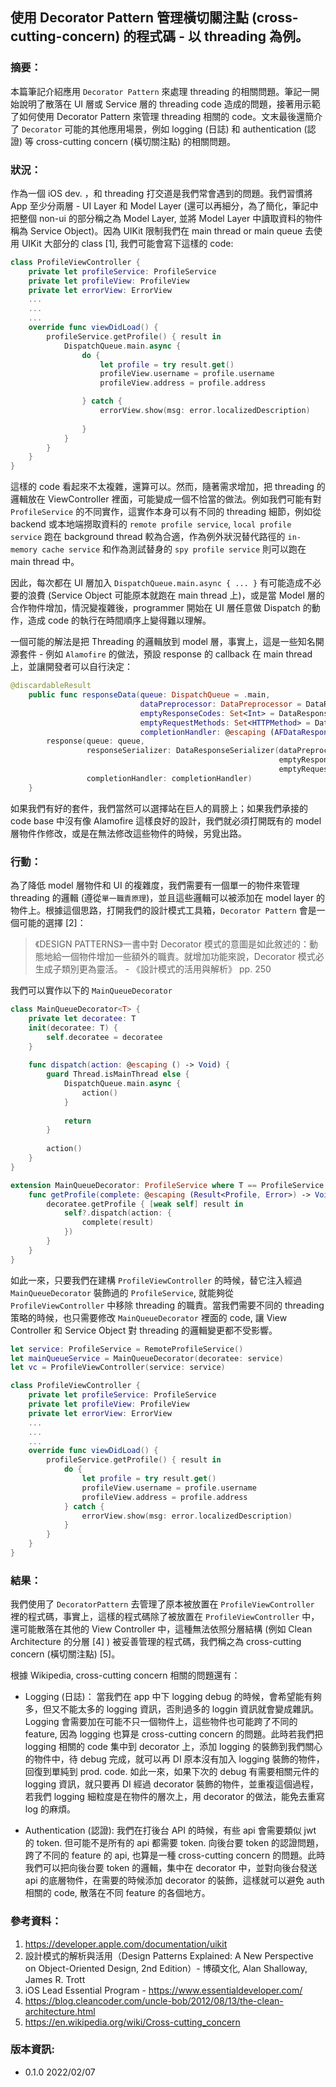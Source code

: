 ## 使用 Decorator Pattern 管理橫切關注點 (cross-cutting-concern) 的程式碼 - 以 threading 為例。

### 摘要：
本篇筆記介紹應用 `Decorator Pattern` 來處理 threading 的相關問題。筆記一開始說明了散落在 UI 層或 Service 層的 threading code 造成的問題，接著用示範了如何使用 Decorator Pattern 來管理 threading 相關的 code。文末最後還簡介了 `Decorator` 可能的其他應用場景，例如 logging (日誌) 和 authentication (認證) 等 cross-cutting concern (橫切關注點) 的相關問題。

### 狀況：
作為一個 iOS dev. ，和 threading 打交道是我們常會遇到的問題。我們習慣將 App 至少分兩層 - UI Layer 和 Model Layer (還可以再細分，為了簡化，筆記中把整個 non-ui 的部分稱之為 Model Layer, 並將 Model Layer 中讀取資料的物件稱為 Service Object)。因為 UIKit 限制我們在 main thread or main queue 去使用 UIKit 大部分的 class [1], 我們可能會寫下這樣的 code:

```Swift
class ProfileViewController {
    private let profileService: ProfileService
    private let profileView: ProfileView
    private let errorView: ErrorView
    ...
    ...
    ...
    override func viewDidLoad() {
        profileService.getProfile() { result in
            DispatchQueue.main.async {
                do {
                    let profile = try result.get()
                    profileView.username = profile.username
                    profileView.address = profile.address

                } catch {
                    errorView.show(msg: error.localizedDescription)
    
                }
            }
        }
    }
}
```

這樣的 code 看起來不太複雜，還算可以。然而，隨著需求增加，把 threading 的邏輯放在 ViewController 裡面，可能變成一個不恰當的做法。例如我們可能有對 `ProfileService` 的不同實作，這實作本身可以有不同的 threading 細節，例如從 backend 或本地端撈取資料的 `remote profile service`, `local profile service` 跑在 background thread 較為合適，作為例外狀況替代路徑的 `in-memory cache service` 和作為測試替身的 `spy profile service` 則可以跑在 main thread 中。

因此，每次都在 UI 層加入 `DispatchQueue.main.async { ... }` 有可能造成不必要的浪費 (Service Object 可能原本就跑在 main thread 上)，或是當 Model 層的合作物件增加，情況變複雜後，programmer 開始在 UI 層任意做 Dispatch 的動作，造成 code 的執行在時間順序上變得難以理解。

一個可能的解法是把 Threading 的邏輯放到 model 層，事實上，這是一些知名開源套件 - 例如 `Alamofire` 的做法，預設 response 的 callback 在 main thread 上，並讓開發者可以自行決定：
```Swift
@discardableResult
    public func responseData(queue: DispatchQueue = .main,
                             dataPreprocessor: DataPreprocessor = DataResponseSerializer.defaultDataPreprocessor,
                             emptyResponseCodes: Set<Int> = DataResponseSerializer.defaultEmptyResponseCodes,
                             emptyRequestMethods: Set<HTTPMethod> = DataResponseSerializer.defaultEmptyRequestMethods,
                             completionHandler: @escaping (AFDataResponse<Data>) -> Void) -> Self {
        response(queue: queue,
                 responseSerializer: DataResponseSerializer(dataPreprocessor: dataPreprocessor,
                                                            emptyResponseCodes: emptyResponseCodes,
                                                            emptyRequestMethods: emptyRequestMethods),
                 completionHandler: completionHandler)
    }
```

如果我們有好的套件，我們當然可以選擇站在巨人的肩膀上；如果我們承接的 code base 中沒有像 Alamofire 這樣良好的設計，我們就必須打開既有的 model 層物件作修改，或是在無法修改這些物件的時候，另覓出路。

### 行動：
為了降低 model 層物件和 UI 的複雜度，我們需要有一個單一的物件來管理 threading 的邏輯 (遵從`單一職責原理`)，並且這些邏輯可以被添加在 model layer 的物件上。根據這個思路，打開我們的設計模式工具箱，`Decorator Pattern` 會是一個可能的選擇 [2]：
> 《DESIGN PATTERNS》一書中對 Decorator 模式的意圖是如此敘述的：動態地給一個物件增加一些額外的職責。就增加功能來說，Decorator 模式必生成子類別更為靈活。 - 《設計模式的活用與解析》 pp. 250

我們可以實作以下的 `MainQueueDecorator`

```Swift
class MainQueueDecorator<T> {
    private let decoratee: T
    init(decoratee: T) {
        self.decoratee = decoratee
    }
    
    func dispatch(action: @escaping () -> Void) {
        guard Thread.isMainThread else {
            DispatchQueue.main.async {
                action()
            }
            
            return
        }
        
        action()
    }
}

extension MainQueueDecorator: ProfileService where T == ProfileService {
    func getProfile(complete: @escaping (Result<Profile, Error>) -> Void) {
        decoratee.getProfile { [weak self] result in
            self?.dispatch(action: {
                complete(result)
            })
        }
    }
}

```
如此一來，只要我們在建構 `ProfileViewController` 的時候，替它注入經過 `MainQueueDecorator` 裝飾過的 `ProfileService`, 就能夠從`ProfileViewController` 中移除 threading 的職責。當我們需要不同的 threading 策略的時候，也只需要修改 `MainQueueDecorator` 裡面的 code, 讓 View Controller 和 Service Object 對 threading 的邏輯變更都不受影響。

```Swift
let service: ProfileService = RemoteProfileService()
let mainQueueService = MainQueueDecorator(decoratee: service)
let vc = ProfileViewController(service: service)

class ProfileViewController {
    private let profileService: ProfileService
    private let profileView: ProfileView
    private let errorView: ErrorView
    ...
    ...
    ...
    override func viewDidLoad() {
        profileService.getProfile() { result in
            do {
                let profile = try result.get()
                profileView.username = profile.username
                profileView.address = profile.address
            } catch {
                errorView.show(msg: error.localizedDescription)
            }
        }
    }
}
```

### 結果：
我們使用了 `DecoratorPattern` 去管理了原本被放置在 `ProfileViewController` 裡的程式碼，事實上，這樣的程式碼除了被放置在 `ProfileViewController` 中，還可能散落在其他的 View Controller 中，這種無法依照分層結構 (例如 Clean Architecture 的分層 [4] ) 被妥善管理的程式碼，我們稱之為 cross-cutting concern (橫切關注點) [5]。

根據 Wikipedia, cross-cutting concern 相關的問題還有：
 - Logging (日誌)： 
 當我們在 app 中下 logging debug 的時候，會希望能有夠多，但又不能太多的 logging 資訊，否則過多的 loggin 資訊就會變成雜訊。Logging 會需要加在可能不只一個物件上，這些物件也可能跨了不同的 feature, 因為 logging 也算是 cross-cutting concern 的問題。此時若我們把 logging 相關的 code 集中到 decorator 上，添加 logging 的裝飾到我們關心的物件中，待 debug 完成，就可以再 DI 原本沒有加入 logging 裝飾的物件，回復到單純到 prod. code. 如此一來，如果下次的 debug 有需要相關元件的 logging 資訊，就只要再 DI 經過 decorator 裝飾的物件，並重複這個過程，若我們 logging 細粒度是在物件的層次上，用 decorator 的做法，能免去重寫 log 的麻煩。 
 
- Authentication (認證):
 我們在打後台 API 的時候，有些 api 會需要類似 jwt 的 token. 但可能不是所有的 api 都需要 token. 向後台要 token 的認證問題，跨了不同的 feature 的 api, 也算是一種 cross-cutting concern 的問題。此時我們可以把向後台要 token 的邏輯，集中在 decorator 中，並對向後台發送 api 的底層物件，在需要的時候添加 decorator 的裝飾，這樣就可以避免 auth 相關的 code, 散落在不同 feature 的各個地方。


### 參考資料：
1. https://developer.apple.com/documentation/uikit 
2. 設計模式的解析與活用（Design Patterns Explained: A New Perspective on Object-Oriented Design, 2nd Edition）- 博碩文化, Alan Shalloway, James R. Trott
3. iOS Lead Essential Program - https://www.essentialdeveloper.com/
4. https://blog.cleancoder.com/uncle-bob/2012/08/13/the-clean-architecture.html
5. https://en.wikipedia.org/wiki/Cross-cutting_concern
### 版本資訊:
- 0.1.0 2022/02/07